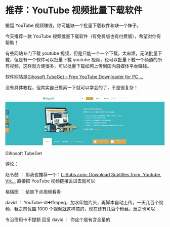 # 推荐：YouTube 视频批量下载软件

搬运 YouTube 视频赚钱，你可能缺一个批量下载软件和缺一个妹子。

今天推荐一款 YouTube 视频批量下载软件（有免费版也有付费版），希望对你有帮助！

有些网站专门下载 youtube 视频，但是只能一个一个下载，太麻烦，无法批量下载，但是有一个软件可以批量下载 youtube 视频，也可以批量下载一个频道的所有视频，这样就方便很多，可以批量下载如何上传到国内自媒体平台赚钱。

软件网站是[Gihosoft TubeGet – Free YouTube Downloader for PC …](https://www.gihosoft.com/free-youtube-downloader.html)

没有具体教程，但其实自己摸索一下就可以学会的了，不是很复杂！

![](img/bda97c5cb6c1362cd4a80f03799fe3ff.jpg)

Gihosoft TubeGet

评论：

赵令喆 ： 那我也推荐一个：[LilSubs.com: Download Subtitles from: Youtube, Vik…](http://lilsubs.com/) 直接把 YouTube 视频链接丢进去就可以

格瑞图 ： 给娃下点视频看看

david ： YouTube-dl➕ffmpeg，加水印加片头，再脚本自动上传，一天几百个视频，我之前优酷 1000 个视频就这样搞的，现在还有几百个粉丝。反之也可以

专治信用卡不提额 回复 david ： 你这个是有含金量的